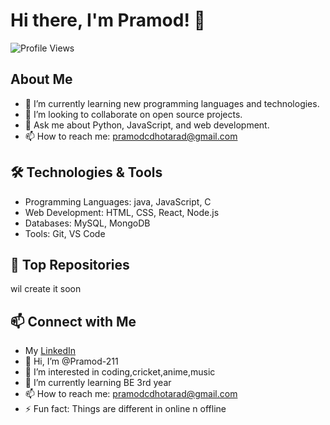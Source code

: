 # Hi there, I'm Pramod! 👋

![Profile Views](https://komarev.com/ghpvc/?username=Pramod-211&color=blue)

## About Me
- 🌱 I’m currently learning new programming languages and technologies.
- 👯 I’m looking to collaborate on open source projects.
- 💬 Ask me about Python, JavaScript, and web development.
- 📫 How to reach me: [pramodcdhotarad@gmail.com](mailto:pramodcdhotarad@gmail.com)

## 🛠️ Technologies & Tools
- Programming Languages: java, JavaScript, C
- Web Development: HTML, CSS, React, Node.js
- Databases: MySQL, MongoDB
- Tools: Git, VS Code

## 🌟 Top Repositories
  wil create it soon

## 📫 Connect with Me
-  My [LinkedIn](https://www.linkedin.com/in/pramod-c-dhotarad-1762aa233/)
- 👋 Hi, I’m @Pramod-211
- 👀 I’m interested in coding,cricket,anime,music
- 🌱 I’m currently learning BE 3rd year
- 📫 How to reach me: pramodcdhotarad@gmail.com
- ⚡ Fun fact: Things are different in online n offline

<!---
Pramod-211/Pramod-211 is a ✨ special ✨ repository because its `README.md` (this file) appears on your GitHub profile.
You can click the Preview link to take a look at your changes.
--->

